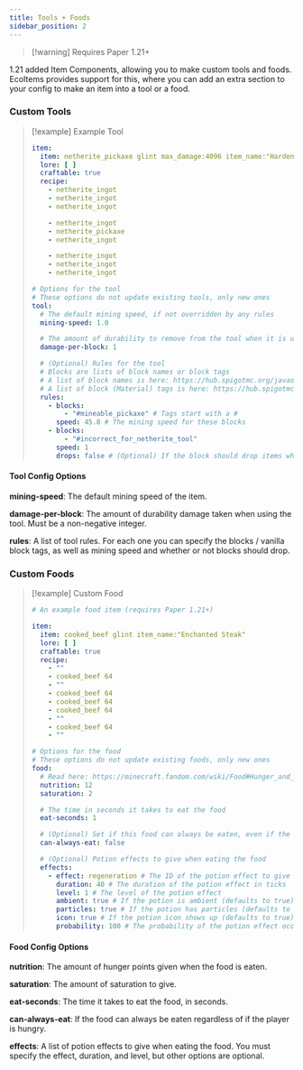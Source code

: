```yaml
---
title: Tools + Foods
sidebar_position: 2
---
```


> [!warning] Requires Paper 1.21+

1.21 added Item Components, allowing you to make custom tools and foods. EcoItems provides support for this, where you can add an extra section to your config to make an item into a tool or a food.

### Custom Tools

> [!example] Example Tool
> ```yaml
> item:
>   item: netherite_pickaxe glint max_damage:4096 item_name:"Hardened Netherite Pickaxe"
>   lore: [ ]
>   craftable: true
>   recipe:
>     - netherite_ingot
>     - netherite_ingot
>     - netherite_ingot
> 
>     - netherite_ingot
>     - netherite_pickaxe
>     - netherite_ingot
> 
>     - netherite_ingot
>     - netherite_ingot
>     - netherite_ingot
> 
> # Options for the tool
> # These options do not update existing tools, only new ones
> tool:
>   # The default mining speed, if not overridden by any rules
>   mining-speed: 1.0
> 
>   # The amount of durability to remove from the tool when it is used
>   damage-per-block: 1
> 
>   # (Optional) Rules for the tool
>   # Blocks are lists of block names or block tags
>   # A list of block names is here: https://hub.spigotmc.org/javadocs/bukkit/org/bukkit/Material.html
>   # A list of block (Material) tags is here: https://hub.spigotmc.org/javadocs/bukkit/org/bukkit/Tag.html
>   rules:
>     - blocks:
>         - "#mineable_pickaxe" # Tags start with a #
>       speed: 45.8 # The mining speed for these blocks
>     - blocks:
>         - "#incorrect_for_netherite_tool"
>       speed: 1
>       drops: false # (Optional) If the block should drop items when mined with this tool
> ```
#### Tool Config Options

**mining-speed**: The default mining speed of the item.

**damage-per-block**: The amount of durability damage taken when using the tool. Must be a non-negative integer.

**rules**: A list of tool rules. For each one you can specify the blocks / vanilla block tags, as well as mining speed and whether or not blocks should drop.

### Custom Foods

> [!example] Custom Food
> ```yaml
> # An example food item (requires Paper 1.21+)
> 
> item:
>   item: cooked_beef glint item_name:"Enchanted Steak"
>   lore: [ ]
>   craftable: true
>   recipe:
>     - ""
>     - cooked_beef 64
>     - ""
>     - cooked_beef 64
>     - cooked_beef 64
>     - cooked_beef 64
>     - ""
>     - cooked_beef 64
>     - ""
> 
> # Options for the food
> # These options do not update existing foods, only new ones
> food:
>   # Read here: https://minecraft.fandom.com/wiki/Food#Hunger_and_saturation
>   nutrition: 12
>   saturation: 2
> 
>   # The time in seconds it takes to eat the food
>   eat-seconds: 1
> 
>   # (Optional) Set if this food can always be eaten, even if the player is not hungry
>   can-always-eat: false
> 
>   # (Optional) Potion effects to give when eating the food
>   effects:
>     - effect: regeneration # The ID of the potion effect to give
>       duration: 40 # The duration of the potion effect in ticks
>       level: 1 # The level of the potion effect
>       ambient: true # If the potion is ambient (defaults to true)
>       particles: true # If the potion has particles (defaults to true)
>       icon: true # If the potion icon shows up (defaults to true)
>       probability: 100 # The probability of the potion effect occurring (defaults to 100)
> ```
#### Food Config Options

**nutrition**: The amount of hunger points given when the food is eaten.

**saturation**: The amount of saturation to give.

**eat-seconds**: The time it takes to eat the food, in seconds.

**can-always-eat**: If the food can always be eaten regardless of if the player is hungry.

**effects**: A list of potion effects to give when eating the food. You must specify the effect, duration, and level, but other options are optional.